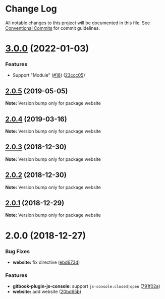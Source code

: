 # Change Log

All notable changes to this project will be documented in this file.
See [Conventional Commits](https://conventionalcommits.org) for commit guidelines.

# [3.0.0](https://github.com/azu/codemirror-console/compare/v2.0.5...v3.0.0) (2022-01-03)


### Features

* Support "Module" ([#18](https://github.com/azu/codemirror-console/issues/18)) ([23ccc05](https://github.com/azu/codemirror-console/commit/23ccc05f505f93b4f71d190a5ff1d1240e92601b))





## [2.0.5](https://github.com/azu/codemirror-console/compare/v2.0.4...v2.0.5) (2019-05-05)

**Note:** Version bump only for package website





## [2.0.4](https://github.com/azu/codemirror-console/compare/v2.0.3...v2.0.4) (2019-03-16)

**Note:** Version bump only for package website





## [2.0.3](https://github.com/azu/codemirror-console/compare/v2.0.2...v2.0.3) (2018-12-30)

**Note:** Version bump only for package website





## [2.0.2](https://github.com/azu/codemirror-console/compare/v2.0.1...v2.0.2) (2018-12-30)

**Note:** Version bump only for package website





## [2.0.1](https://github.com/azu/codemirror-console/compare/v2.0.0...v2.0.1) (2018-12-29)

**Note:** Version bump only for package website





# 2.0.0 (2018-12-27)


### Bug Fixes

* **website:** fix directive ([ebd673d](https://github.com/azu/codemirror-console/commit/ebd673d))


### Features

* **gitbook-plugin-js-console:** support `js-console:closed|open` ([791f02a](https://github.com/azu/codemirror-console/commit/791f02a))
* **website:** add website ([20bd65b](https://github.com/azu/codemirror-console/commit/20bd65b))
